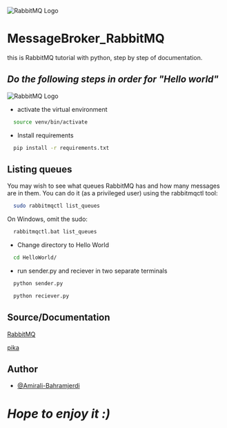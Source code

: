 ![RabbitMQ Logo](https://www.rabbitmq.com/img/rabbitmq-logo-with-name.svg)
# MessageBroker_RabbitMQ
this is RabbitMQ tutorial with python, step by step of documentation.



## ***Do the following steps in order for "Hello world"***

![RabbitMQ Logo](https://solace.com/wp-content/uploads/2015/10/mapping-amqp-to-solace_1.png)





- activate the virtual environment

```bash
  source venv/bin/activate
```
- Install requirements

```bash
  pip install -r requirements.txt
```

## Listing queues
You may wish to see what queues RabbitMQ has and how many messages are in them. You can do it (as a privileged user) using the rabbitmqctl tool:

```bash
  sudo rabbitmqctl list_queues   
```

On Windows, omit the sudo:
```bash
  rabbitmqctl.bat list_queues
```

 
- Change directory to Hello World

```bash
  cd HelloWorld/  
```

 
- run sender.py and reciever in two separate terminals

```bash
  python sender.py
```

```bash
  python reciever.py
```



## Source/Documentation

[RabbitMQ](https://www.rabbitmq.com/)

[pika](https://pika.readthedocs.io/en/stable/)




## Author

- [@Amirali-Bahramjerdi](https://github.com/AmirAli-BahramJerdi)

# ***Hope to enjoy it :)***